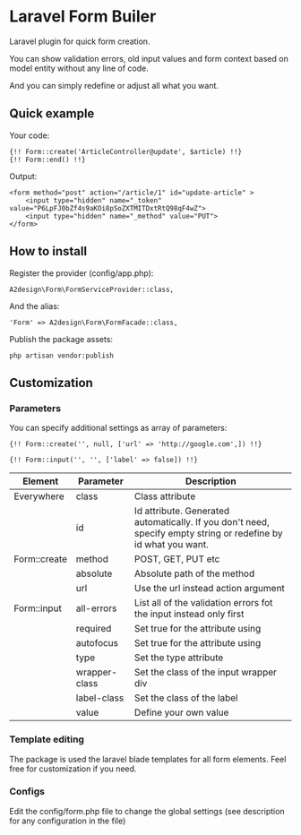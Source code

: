 # Laravel Form Builer

Laravel plugin for quick form creation. 

You can show validation errors, old input values and form context based on model entity without any line of code. 

And you can simply redefine or adjust all what you want.

## Quick example

Your code:

```
{!! Form::create('ArticleController@update', $article) !!}
{!! Form::end() !!}
```

Output:

```
<form method="post" action="/article/1" id="update-article" > 
    <input type="hidden" name="_token" value="P6LpFJ0bZf4s9aKOi8pSoZXTMITDxtRtQ98qF4wZ"> 
    <input type="hidden" name="_method" value="PUT"> 
</form>
```

## How to install

Register the provider (config/app.php):

```
A2design\Form\FormServiceProvider::class,
```

And the alias:

```
'Form' => A2design\Form\FormFacade::class,
```

Publish the package assets:

```
php artisan vendor:publish
```

## Customization

### Parameters

You can specify additional settings as array of parameters:

```
{!! Form::create('', null, ['url' => 'http://google.com',]) !!}

{!! Form::input('', '', ['label' => false]) !!}
```    
    
| Element          | Parameter      | Description                            |
|------------------|----------------|----------------------------------------|
| Everywhere       | class          | Class attribute                        |
|                  | id             | Id attribute. Generated automatically. If you don't need, specify empty string or redefine by id what you want. |
| Form::create     | method         | POST, GET, PUT etc                     |
|                  | absolute       | Absolute path of the method            |
|                  | url            | Use the url instead action argument    |
| Form::input      | all-errors     | List all of the validation errors fot the input instead only first |
|                  | required       | Set true for the attribute using       |
|                  | autofocus      | Set true for the attribute using       |
|                  | type           | Set the type attribute                 |
|                  | wrapper-class  | Set the class of the input wrapper div |
|                  | label-class    | Set the class of the label             |
|                  | value          | Define your own value                  |

### Template editing

The package is used the laravel blade templates for all form elements. Feel free for customization if you need.

### Configs

Edit the config/form.php file to change the global settings (see description for any configuration in the file)
